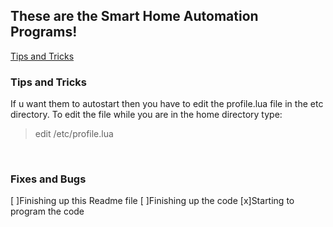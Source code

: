 ## These are the Smart Home Automation Programs!
[Tips and Tricks](https://github.com/Agent-Husky/OpenComputers/blob/master/Smart%20Home%20Automation/README.md#tips-and-tricks)


### Tips and Tricks
If u want them to autostart then you have to edit the profile.lua file in the etc directory.
To edit the file while you are in the home directory type: 
> edit /etc/profile.lua

<br>

### Fixes and Bugs
[ ]Finishing up this Readme file
[ ]Finishing up the code
[x]Starting to program the code

